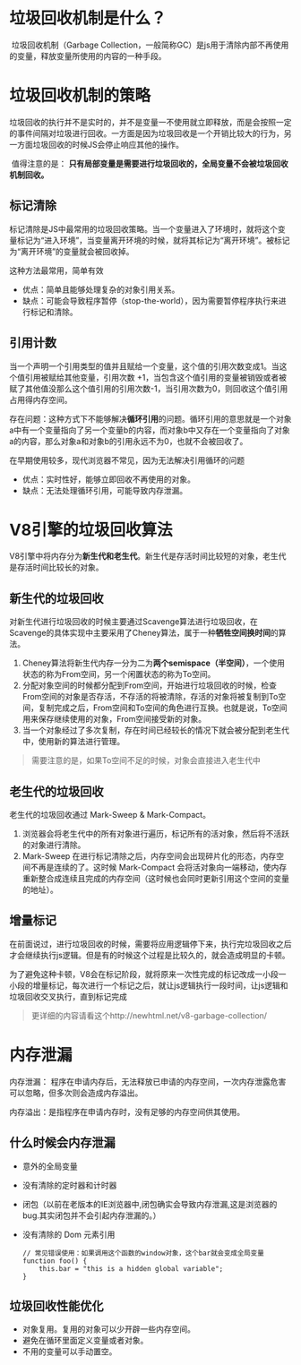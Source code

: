 # 垃圾回收机制是什么？

​    垃圾回收机制（Garbage Collection，一般简称GC）是js用于清除内部不再使用的变量，释放变量所使用的内容的一种手段。

# 垃圾回收机制的策略

​    垃圾回收的执行并不是实时的，并不是变量一不使用就立即释放，而是会按照一定的事件间隔对垃圾进行回收。一方面是因为垃圾回收是一个开销比较大的行为，另一方面垃圾回收的时候JS会停止响应其他的操作。

​    值得注意的是： **只有局部变量是需要进行垃圾回收的，全局变量不会被垃圾回收机制回收。**

## 标记清除

​    标记清除是JS中最常用的垃圾回收策略。当一个变量进入了环境时，就将这个变量标记为“进入环境”，当变量离开环境的时候，就将其标记为“离开环境”。被标记为“离开环境”的变量就会被回收掉。


这种方法最常用，简单有效
- 优点：简单且能够处理复杂的对象引用关系。
- 缺点：可能会导致程序暂停（stop-the-world），因为需要暂停程序执行来进行标记和清除。

## 引用计数

​    当一个声明一个引用类型的值并且赋给一个变量，这个值的引用次数变成1。当这个值引用被赋给其他变量，引用次数 +1，当包含这个值引用的变量被销毁或者被赋了其他值没那么这个值引用的引用次数-1，当引用次数为0，则回收这个值引用占用得内存空间。

存在问题：这种方式下不能够解决**循环引用**的问题。循环引用的意思就是一个对象a中有一个变量指向了另一个变量b的内容，而对象b中又存在一个变量指向了对象a的内容，那么对象a和对象b的引用永远不为0，也就不会被回收了。


在早期使用较多，现代浏览器不常见，因为无法解决引用循环的问题
- 优点：实时性好，能够立即回收不再使用的对象。
- 缺点：无法处理循环引用，可能导致内存泄漏。

# V8引擎的垃圾回收算法

V8引擎中将内存分为**新生代和老生代**。新生代是存活时间比较短的对象，老生代是存活时间比较长的对象。

## 新生代的垃圾回收

对新生代进行垃圾回收的时候主要通过Scavenge算法进行垃圾回收，在Scavenge的具体实现中主要采用了Cheney算法，属于一种**牺牲空间换时间**的算法。

1. Cheney算法将新生代内存一分为二为**两个semispace（半空间）**，一个使用状态的称为From空间，另一个闲置状态的称为To空间。
2. 分配对象空间的时候都分配到From空间，开始进行垃圾回收的时候，检查From空间的对象是否存活，不存活的将被清除，存活的对象将被复制到To空间，复制完成之后，From空间和To空间的角色进行互换。也就是说，To空间用来保存继续使用的对象，From空间接受新的对象。
3. 当一个对象经过了多次复制，存在时间已经较长的情况下就会被分配到老生代中，使用新的算法进行管理。

>  需要注意的是，如果To空间不足的时候，对象会直接进入老生代中

## 老生代的垃圾回收

老生代的垃圾回收通过 Mark-Sweep & Mark-Compact。

1. 浏览器会将老生代中的所有对象进行遍历，标记所有的活对象，然后将不活跃的对象进行清除。
2. Mark-Sweep 在进行标记清除之后，内存空间会出现碎片化的形态，内存空间不再是连续的了。这时候 Mark-Compact 会将活对象向一端移动，使内存重新整合成连续且完成的内存空间（这时候也会同时更新引用这个空间的变量的地址）。

## 增量标记

​    在前面说过，进行垃圾回收的时候，需要将应用逻辑停下来，执行完垃圾回收之后才会继续执行js逻辑。但是有的时候这个过程是比较久的，就会造成明显的卡顿。

​    为了避免这种卡顿，V8会在标记阶段，就将原来一次性完成的标记改成一小段一小段的增量标记，每次进行一个标记之后，就让js逻辑执行一段时间，让js逻辑和垃圾回收交叉执行，直到标记完成

> 更详细的内容请看这个http://newhtml.net/v8-garbage-collection/

# 内存泄漏

内存泄漏： 程序在申请内存后，无法释放已申请的内存空间，一次内存泄露危害可以忽略，但多次则会造成内存溢出。

内存溢出：是指程序在申请内存时，没有足够的内存空间供其使用。

## 什么时候会内存泄漏

+ 意外的全局变量
+ 没有清除的定时器和计时器
+ 闭包（以前在老版本的IE浏览器中,闭包确实会导致内存泄漏,这是浏览器的bug.其实闭包并不会引起内存泄漏的。）
+ 没有清除的 Dom 元素引用

  ```
  // 常见错误使用：如果调用这个函数的window对象，这个bar就会变成全局变量
  function foo() { 
      this.bar = "this is a hidden global variable";
  } 
  ```

## 垃圾回收性能优化

- 对象复用。复用的对象可以少开辟一些内存空间。
- 避免在循环里面定义变量或者对象。
- 不用的变量可以手动置空。
